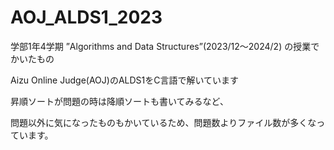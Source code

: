 # AOJ_ALDS1_2023

学部1年4学期 ”Algorithms and Data Structures”(2023/12〜2024/2) の授業でかいたもの

Aizu Online Judge(AOJ)のALDS1をC言語で解いています

昇順ソートが問題の時は降順ソートも書いてみるなど、

問題以外に気になったものもかいているため、問題数よりファイル数が多くなっています。
